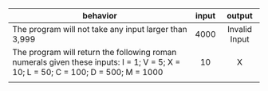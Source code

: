 | behavior |  input   |  output  |
|----------|:--------:|:--------:|
| The program will not take any input larger than 3,999 | 4000 | Invalid Input |
| The program will return the following roman numerals given these inputs: I = 1; V = 5; X = 10;  L = 50; C = 100; D = 500; M = 1000| 10 | X |
||||
